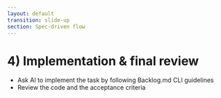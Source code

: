 ```yaml
---
layout: default
transition: slide-up
section: Spec-driven flow
---
```


# 4) Implementation & final review

<v-clicks>

* Ask AI to implement the task by following Backlog.md CLI guidelines
* Review the code and the acceptance criteria

</v-clicks>

<Excalidraw v-click="3"
drawFilePath="/flow.execution.json"
class="w-[780px] max-w-full mt-10"
:background="false"/>
